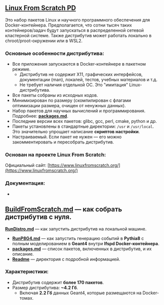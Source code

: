 ## [Linux From Scratch PD](https://github.com/lfspd/lfspd)

Это набор пакетов Linux и научного программного 
обеспечения для Docker-контейнера. 
Предполагается, что сотни тысяч таких 
контейнеров/задач будут запускаться в 
распределенной сетевой кластерной системе. Также 
дистрибутив может работать локально в 
chroot/proot-окружении или в WSL2.

### Основные особенности дистрибутива:
- Все приложения запускаются в Docker-контейнере 
в пакетном режиме.
  - Дистрибутив не содержит X11, графических 
интерфейсов, документации (man), локалей, тестов, 
учебных материалов и т.д.
  - Не требует наличия отдельной ОС. Это 
"имитация" Linux-дистрибутива.
- Все пакеты собраны из исходных кодов.
- Минимизирован по размеру (скомпилирован с 
флагами оптимизации размера, очищен от ненужных 
данных).
- Набор пакетов для научных вычислений и 
программирования. Подробнее: 
**[packages.md](https://github.com/lfspd/lfspd/Readme/packages.md)**.
- Последние версии всех пакетов: glibc, gcc, 
perl, cmake, python и др.
- Пакеты установлены в стандартные директории: 
`/usr` и `/usr/local`. Это значительно упрощает 
написание **скриптов настройки**.
- Настраиваемый. Если пакет не нужен — его можно 
закомментировать и пересобрать дистрибутив.

### Основан на проекте Linux From Scratch:
Официальный сайт: 
[https://www.linuxfromscratch.org/](https://www.linuxfromscratch.org/)

### Документация:
- 
**[BuildFromScratch.md](https://github.com/lfspd/lfspd/Readme/BuildFromScratch.md
)** — как собрать дистрибутив с нуля.
- 
**[RunDistro.md](https://github.com/lfspd/lfspd/Readme/RunDistro.md)** — как 
запустить дистрибутив на локальной машине.
- **[RunP8G4.md](https://github.com/lfspd/lfspd/Readme/RunP8G4.md)** — как 
запустить генерацию событий в **Pythia8** с 
полным моделированием в **Geant4** внутри **lfspd 
Docker-контейнера**.
- **[packages.md](https://github.com/lfspd/lfspd/Readme/packages.md)** — список 
пакетов, включенных в дистрибутив, и их описание.
- **[Readme](https://github.com/lfspd/lfspd/Readme)** — директория с подробной 
информацией.

### Характеристики:
- Дистрибутив содержит **более 170 пакетов**.
- Размер дистрибутива: **~4.2 Гб**.
  - Включая **2.2 Гб** данных Geant4, которые 
размещаются на Docker-томах.
